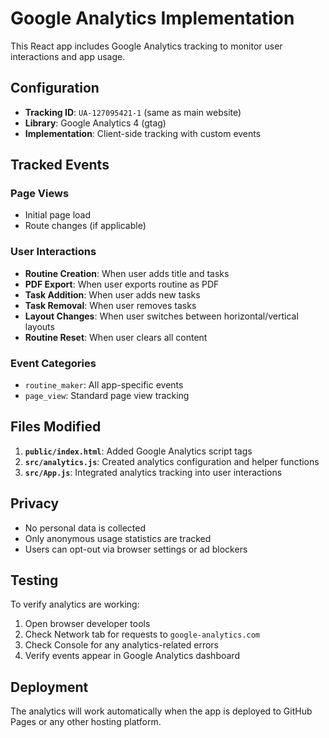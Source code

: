 # Google Analytics Implementation

This React app includes Google Analytics tracking to monitor user interactions and app usage.

## Configuration

- **Tracking ID**: `UA-127095421-1` (same as main website)
- **Library**: Google Analytics 4 (gtag)
- **Implementation**: Client-side tracking with custom events

## Tracked Events

### Page Views
- Initial page load
- Route changes (if applicable)

### User Interactions
- **Routine Creation**: When user adds title and tasks
- **PDF Export**: When user exports routine as PDF
- **Task Addition**: When user adds new tasks
- **Task Removal**: When user removes tasks
- **Layout Changes**: When user switches between horizontal/vertical layouts
- **Routine Reset**: When user clears all content

### Event Categories
- `routine_maker`: All app-specific events
- `page_view`: Standard page view tracking

## Files Modified

1. **`public/index.html`**: Added Google Analytics script tags
2. **`src/analytics.js`**: Created analytics configuration and helper functions
3. **`src/App.js`**: Integrated analytics tracking into user interactions

## Privacy

- No personal data is collected
- Only anonymous usage statistics are tracked
- Users can opt-out via browser settings or ad blockers

## Testing

To verify analytics are working:
1. Open browser developer tools
2. Check Network tab for requests to `google-analytics.com`
3. Check Console for any analytics-related errors
4. Verify events appear in Google Analytics dashboard

## Deployment

The analytics will work automatically when the app is deployed to GitHub Pages or any other hosting platform. 